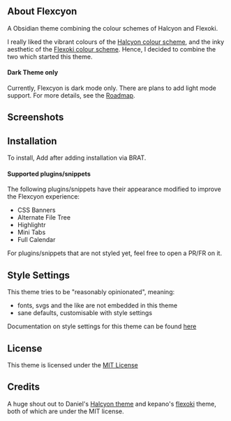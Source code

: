 ## About Flexcyon
A Obsidian theme combining the colour schemes of Halcyon and Flexoki.

I really liked the vibrant colours of the [Halcyon colour scheme](https://halcyon-theme.netlify.app/), and the inky aesthetic of the [Flexoki colour scheme](https://stephango.com/flexoki). Hence, I decided to combine the two which started this theme.

#### Dark Theme only
Currently, Flexcyon is dark mode only. There are plans to add light mode support. For more details, see the [Roadmap](./docs/roadmap.md).

## Screenshots

## Installation
To install, 
Add after adding installation via BRAT.


#### Supported plugins/snippets
The following plugins/snippets have their appearance modified to improve the Flexcyon experience:
- CSS Banners
- Alternate File Tree
- Highlightr
- Mini Tabs
- Full Calendar

For plugins/snippets that are not styled yet, feel free to open a PR/FR on it.


## Style Settings
This theme tries to be "reasonably opinionated", meaning:
- fonts, svgs and the like are not embedded in this theme
- sane defaults, customisable with style settings

Documentation on style settings for this theme can be found [here](./docs/style_settings.md)

## License
This theme is licensed under the [MIT License](./LICENSE)

## Credits
A huge shout out to Daniel's [Halcyon theme](https://github.com/dbarenholz/halcyon-obsidian) and kepano's [flexoki](https://github.com/kepano/flexoki-obsidian) theme, both of which are under the MIT license.

